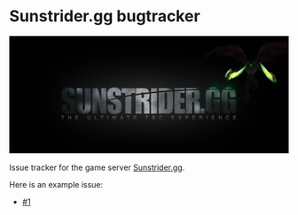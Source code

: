 # Sunstrider.gg bugtracker

![Bugtracker banner](https://github.com/SunstriderEmu/SunBugTracker/blob/main/Illi_BUG_BANNER.png)

Issue tracker for the game server [Sunstrider.gg](https://sunstrider.gg/).

Here is an example issue:
- [#1](https://github.com/SunstriderEmu/SunBugTracker/issues/1)
